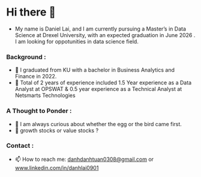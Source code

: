# Hi there 👋
* My name is Daniel Lai, and I am currently pursuing a Master’s in Data Science at Drexel University, with an expected graduation in June 2026 . I am looking for oppotunities in data science field. 
### Background :
- 🔭 I graduated from KU with a bachelor in Business Analytics and Finance in 2022.
- 🏢 Total of 2 years of experience included 1.5 Year experience as a Data Analyst at OPSWAT & 0.5 year experience as a Technical Analyst at Netsmarts Technologies
### A Thought to Ponder : 
- 💬 I am always curious about whether the egg or the bird came first.
- 💬 growth stocks or value stocks ? 
### Contact : 
- 📫 How to reach me: danhdanhtuan0308@gmail.com or www.linkedin.com/in/danhlai0901


